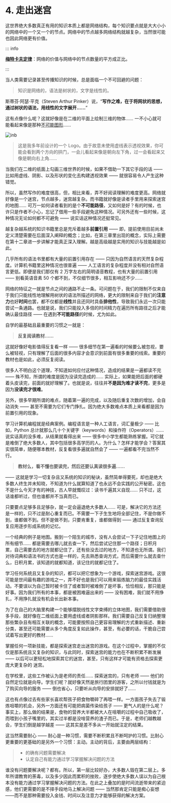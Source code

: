 # 4. 走出迷宫

这世界绝大多数真正有用的知识本质上都是网络结构，每个知识要点就是大大小小的网络中的一个又一个的节点。网络中的节点越多网络结构就越复杂，当然很可能也因此网络更有价值。

::: info

[**梅特卡夫定律**](https://zh.wikipedia.org/?curid=1777483)：网络的价值与网络中的节点数量的平方成正比。

:::

当人类需要记录甚至传播知识的时候，总是面临一个不可回避的问题：

> 知识是网络的，语法是树状的，文字是线性的。

斯蒂芬·阿瑟·平克（Steven Arthur Pinker）说，“**写作之难，在于将网状的思想，通过树状的语法，用线性的文字展开……**”

这有点像什么呢？这就好像是在二维的平面上绘制三维的物体…… 一不小心就可能看起来像是那种[不可能图形](https://en.wikipedia.org/wiki/Impossible_object)…… 

![inb](/images/inb.svg)

> 这是我多年前设计的一个 Logo。由于故意未使用虚线表示透视效果，你可能会看到两个方向的拱门，一会儿看起来像是朝向左下角，过一会看起来又像是朝向右上角……

当我们在二维的纸面上勾画三维世界的时候，如果不借助一下其它手段的话 —— 比如用虚线、阴影、以及形状的变化去构建透视效果 —— 就很容易令人产生这种错觉。

所以，虽然写作的难度很高，但，相比来看，弄不好阅读理解的难度更高。网络就好像是一个迷宫，节点越多，迷宫越复杂。而书籍就好像是读者手里用来探索迷宫的地图…… 可万一如何读者看到的是个**不可能路径**，又如何是好？有的时候，也许只是作者不小心，忘记了借用一些手段避免这种情况。可另外还有一些时候，这种情况无论如何都不可避免 —— 说实话这种情况还挺常见。

越复杂越系统的知识书籍里总是充斥着越多**前置引用** —— 即，提前使用目前尚未定义清楚需要在后面深入阐释的概念；比如，在第三章里出现的概念，实际上需要在第十二章进一步讲解才能真正深入理解。越是高级越是实用的知识与技能越是如此。

几乎所有的语法书里都有大量的前置引用存在 —— 只因为自然语言的天然复杂程度。计算机书籍里这种情况也很普遍 —— 人工语言的复杂程度并没有相对自然语言更低。即便是我们那仅有 2 万字左右的简明语音教程，也有大量的前置引用 —— 别看英语音素 50 个都不到，不仅细节很多，相互影响还不少……

网络的特征之一就是节点之间的通路不止一条。可问题在于，我们的限制不仅来自于我们只能线性地理解用树状的语法所描述的网络，更大的限制来自于我们的**注意力**也好**时间**也罢，都不仅都是**线性**并且还同时具备**排他性**，导致我们永远一次只能尝试一条通路。也就是说，我们只能投入多倍的时间精力在遍历所有路径之后才能确认最佳路径 —— 在遇到**不可能路径**的时候，尤为如此。

自学的最基础且最重要的习惯之一就是：

> **反复阅读教材……**

这就好像好电影值得反复看一样 —— 很多细节在第一遍看的时候要么被忽视，要么被轻视，只有理解了后面的很多内容才会意识到前面有很多重要的线索。重要的教材也是如此，必须反复阅读。

很多人不明白这个道理，不知道如何应付这种情况，造成的结果是一遍都读不完 —— 殊不知，所谓的难度是因为没读完造成的…… 实际上，如果能把后面的都硬着头皮读完，前面的就好理解了。也就是说，往往并**不是因为难才读不完**，更多是因为**没读完才很难**。

另外，很多早期所谓的难点，随着第一遍的完成，以及随后重复次数的增加，会自动消失 —— 甚至不需要为它们专门挣扎。因为绝大多数难点本质上来看都是因为前置引用的现象。

学习计算机编程就是经典案例。编程语言是一种人工语言，词汇量极少 —— 比如，Python 总计就那么几十个关键字（keywords）和操作符（Operators）…… 说实话真的没多难，从结果就看得出来 —— 很多中小学生都能熟练掌握。可它就是难倒了绝大多数人，其中包括很多高学历的人。为什么？怎样才能学会？答案其实很简单，随便哪本教材，反复看很多遍就自然会了 —— 一遍都看不完当然不行。

> **教材么，看不懂也要读完，然后还要认真读很多遍……**

 —— 这就是学习一切复杂且又系统的知识的秘诀，虽然简单得要死，却也是绝大多数人终生并未知晓，不知道为什么就算知道了也永远不会实践的公开秘密。这也不是什么今天才有的神技，古人早就慨叹过：读书千遍其义自现…… 只不过，这话谁都听过，但也谁都并不当真而已。

只要要点足够多且足够杂，就一定会逼退绝大多数人…… 可是，解决它的方法还是一样的，只不过是耐心重复而已。不需要一下子生生地将全部记住，不是你做不到，谁都做不到。但不是做不到，只要肯重复，谁都做得到 —— 通过反复查询反复应用逐步形成系统的记忆。

一个经典的例子是地图。搬到一个陌生的城市，没有人会尝试一下子记住地图上的所有细节…… 都是需要去哪儿就去查一下，然后尝试记住那一个路径；日积月累，自己需要去的地方就都记住了，还有些没去过的地方，不知道也无所谓。我们对待词典和语法书的方式也是一样的，先去熟悉查询方式，而后需要什么就去查什么，日积月累，该知道的就都知道，该记住的就都记住了。

学习任何系统且又复杂的知识，都可以把它想象为一个游戏，探索迷宫游戏。这很可能是世间最有趣的游戏之一，弄不好也是我们可以用来锻炼脑力的最佳实践活动。不要误以为自己暂时被卡住了或者暂时被难倒了是坏事，恰恰相反，那只能是好事。因为我们所有的本事，都是被困难逼出来的 —— 没有困难，我们就不用挣扎，不用挣扎就没有机会长出新本事。

为了在自己的大脑里构建一个能够摆脱线性文字束缚的立体地图，我们需要借助很多手段，就好像在二维纸面上要用虚线或者阴影那样。我们需要自己反复归纳整理那些繁杂且有相互关联的概念，可能要按照自己更容易理解的方式重新描述、重新分类，甚至还可能需要从多个角度反复如此操作，甚至，有必要的话，干脆自己尝试着写出更好的教材……

掌握任何一项新技能，都是探索迷宫走出迷宫的游戏。在这个过程中，掌握的不仅仅是那系统且又复杂的知识，与此同时，探索迷宫的能力也在不断积累不断发展 —— 以后可以更轻松地探索其它的迷宫，甚至，只有这样才可能有资格去探索更庞大更复杂的 迷宫。

在学校里，这些工作被认为是老师的责任…… 探索迷宫的，只有老师 —— 他们的自然定位就是向导。学生们呢？就好像天然是旅行团里的游客，之所以付钱就是为了购买向导的服务 —— 倒也省心，只要听从向导的安排就好了……

这也有点像过去有些家长喜欢帮孩子把食物嚼碎了再喂一样。一方面孩子失去了锻炼咀嚼的机会，另外一方面还有可能把病菌传染给孩子 —— 更气人的是什么呢？事实上，那么做的结果是，食物的营养大半都被大人在咀嚼的过程中自己吸收了，而喂到小孩子嘴里的，其实过半都是没啥营养的渣子而已。于是，老师们越教越会，学生们倒是越学越差 —— 这其实是差不多从一开始就注定的结果。

这当然需要耐心 —— 耐心是一种习惯，需要不断积累且不断呵护的习惯。比耐心更重要的更基础的是另外一个习惯：主动。主动的背后，主要由两层结构：

> * 的确有问题需要解决
> * 认定自己有能力通过学习掌握解决问题的方法

谁没有问题要解决呢？都有。所以，第一层比较好办，大多数人毁在第二层上。多年所谓教育的荼毒，以及多少因此而累积的挫败，逐步使绝大多数人误以为自己根本没有能力通过学习掌握解决问题的方法。在此之上叠加的是时间流逝带来的紧迫感，他们更需要的是不择手段地马上解决问题 —— 当然那肯定只能是痴心妄想 ——而不是那种需要投入金钱、时间以及注意力才能够获得的解决方案。


